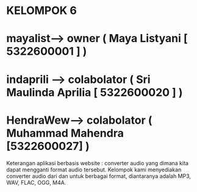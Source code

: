 
# KELOMPOK 6
# mayalist--> owner (  Maya Listyani [ 5322600001 ]   )
# indaprili --> colabolator ( Sri Maulinda Aprilia [ 5322600020 ] )
# HendraWew--> colabolator ( Muhammad Mahendra [5322600027] )
  Keterangan aplikasi berbasis website : converter audio yang dimana kita dapat mengganti format audio tersebut. Kelompok kami menyediakan converter audio dari dan untuk berbagai format, diantaranya adalah MP3, WAV, FLAC, OGG, M4A. 
